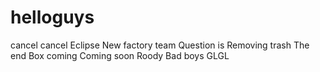 # helloguys
cancel
cancel
Eclipse
New factory team
Question is
Removing trash
The end
Box coming
Coming soon
Roody
Bad boys
GLGL